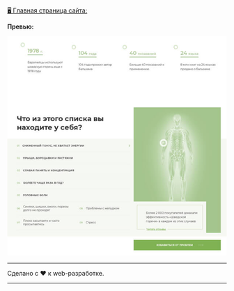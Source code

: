 [🖥️ Главная страница сайта:](https://dzmitry-kubarski.github.io/100-days-of-code/projects/layout-10/dist/)

**Превью:**

![Preview](preview.jpg "Preview")

------------

Сделано с ❤️ к web-разработке.

------------
